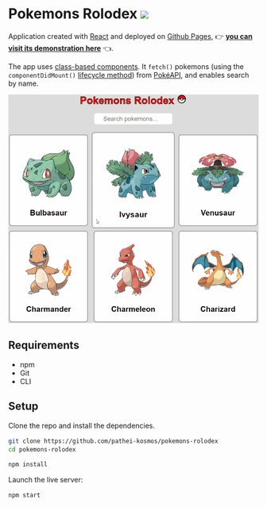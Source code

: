 # Pokemons Rolodex <img src="http://i.imgur.com/wFJgJO8.png" height="36">

Application created with [React](https://reactjs.org/) and deployed on [Github Pages](https://pages.github.com/), :point_right: **[you can visit its demonstration here](https://pathei-kosmos.github.io/pokemons-rolodex/)** :point_left:. 

The app uses [class-based components](https://reactjs.org/docs/react-component.html). It `fetch()` pokemons (using the `componentDidMount()` [lifecycle method](https://reactjs.org/docs/state-and-lifecycle.html)) from [PokéAPI](https://pokeapi.co/), and enables search by name.

![Demo gif](demo.gif)

## Requirements

* npm 
* Git
* CLI

## Setup

Clone the repo and install the dependencies.

```bash
git clone https://github.com/pathei-kosmos/pokemons-rolodex
cd pokemons-rolodex
```

```bash
npm install
```

Launch the live server:
```bash
npm start
```

